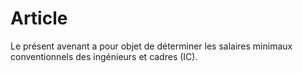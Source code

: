 # Article

Le présent avenant a pour objet de déterminer les salaires minimaux conventionnels des ingénieurs et cadres (IC). 

